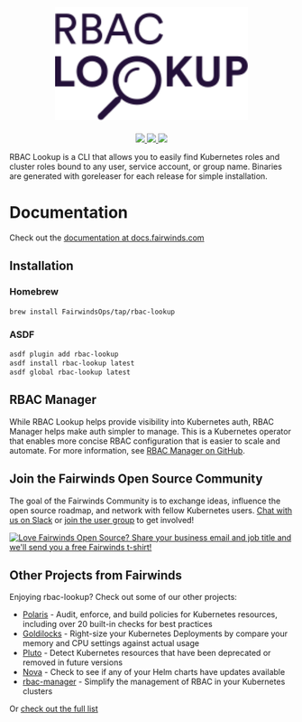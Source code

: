 <div align="center">
    <img src="img/logo.svg" height="200" alt="RBAC Lookup" style="padding-bottom: 20px" />
    <br>
    <a href="https://github.com/FairwindsOps/rbac-lookup/releases">
        <img src="https://img.shields.io/github/v/release/FairwindsOps/rbac-lookup">
    </a>
    <a href="https://goreportcard.com/report/github.com/FairwindsOps/rbac-lookup">
        <img src="https://goreportcard.com/badge/github.com/FairwindsOps/rbac-lookup">
    </a>
    <a href="https://join.slack.com/t/fairwindscommunity/shared_invite/zt-e3c6vj4l-3lIH6dvKqzWII5fSSFDi1g">
      <img src="https://img.shields.io/static/v1?label=Slack&message=Join+our+Community&color=4a154b&logo=slack">
    </a>
</div>

RBAC Lookup is a CLI that allows you to easily find Kubernetes roles and cluster roles bound to any user, service account, or group name. Binaries are generated with goreleaser for each release for simple installation.

# Documentation
Check out the [documentation at docs.fairwinds.com](https://rbac-lookup.docs.fairwinds.com/)

## Installation

### Homebrew
```
brew install FairwindsOps/tap/rbac-lookup
```

### ASDF
```
asdf plugin add rbac-lookup
asdf install rbac-lookup latest
asdf global rbac-lookup latest
```

## RBAC Manager
While RBAC Lookup helps provide visibility into Kubernetes auth, RBAC Manager helps make auth simpler to manage. This is a Kubernetes operator that enables more concise RBAC configuration that is easier to scale and automate. For more information, see [RBAC Manager on GitHub](https://github.com/FairwindsOps/rbac-manager).

<!-- Begin boilerplate -->
## Join the Fairwinds Open Source Community

The goal of the Fairwinds Community is to exchange ideas, influence the open source roadmap,
and network with fellow Kubernetes users.
[Chat with us on Slack](https://join.slack.com/t/fairwindscommunity/shared_invite/zt-e3c6vj4l-3lIH6dvKqzWII5fSSFDi1g)
or
[join the user group](https://www.fairwinds.com/open-source-software-user-group) to get involved!

<a href="https://www.fairwinds.com/t-shirt-offer?utm_source=rbac-lookup&utm_medium=rbac-lookup&utm_campaign=rbac-lookup-tshirt">
  <img src="https://www.fairwinds.com/hubfs/Doc_Banners/Fairwinds_OSS_User_Group_740x125_v6.png" alt="Love Fairwinds Open Source? Share your business email and job title and we'll send you a free Fairwinds t-shirt!" />
</a>

## Other Projects from Fairwinds

Enjoying rbac-lookup? Check out some of our other projects:
* [Polaris](https://github.com/FairwindsOps/Polaris) - Audit, enforce, and build policies for Kubernetes resources, including over 20 built-in checks for best practices
* [Goldilocks](https://github.com/FairwindsOps/Goldilocks) - Right-size your Kubernetes Deployments by compare your memory and CPU settings against actual usage
* [Pluto](https://github.com/FairwindsOps/Pluto) - Detect Kubernetes resources that have been deprecated or removed in future versions
* [Nova](https://github.com/FairwindsOps/Nova) - Check to see if any of your Helm charts have updates available
* [rbac-manager](https://github.com/FairwindsOps/rbac-manager) - Simplify the management of RBAC in your Kubernetes clusters

Or [check out the full list](https://www.fairwinds.com/open-source-software?utm_source=reckoner&utm_medium=reckoner&utm_campaign=reckoner)
